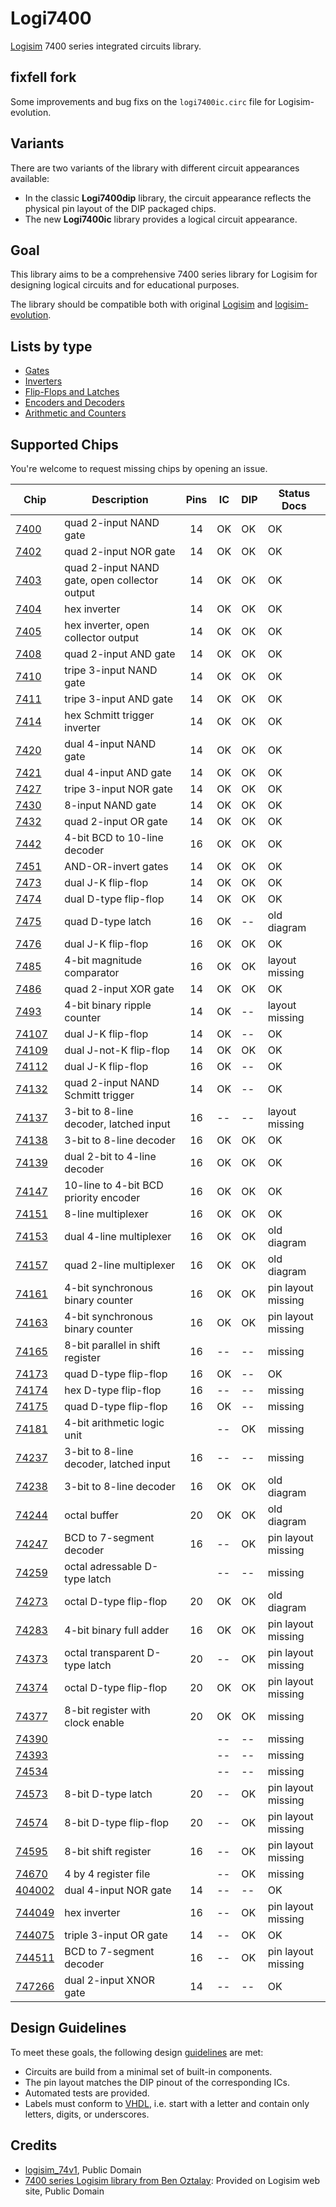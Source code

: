 # Logi7400

[Logisim](http://www.cburch.com/logisim/) 7400 series integrated circuits library.

## fixfell fork

Some improvements and bug fixs on the `logi7400ic.circ` file for Logisim-evolution.

## Variants

There are two variants of the library with different circuit appearances available:

* In the classic **Logi7400dip** library, the circuit appearance reflects the physical pin layout of the DIP packaged chips.
* The new **Logi7400ic** library provides a logical circuit appearance.

## Goal

This library aims to be a comprehensive 7400 series library for Logisim for designing logical circuits and for educational purposes.

The library should be compatible both with original [Logisim](http://www.cburch.com/logisim/) and [logisim-evolution](https://github.com/reds-heig/logisim-evolution).

## Lists by type

- [Gates](doc/gates.md)
- [Inverters](doc/inverters.md)
- [Flip-Flops and Latches](doc/flip_flops.md)
- [Encoders and Decoders](doc/encoders_decoders.md)
- [Arithmetic and Counters](doc/arithmetic.md)

## Supported Chips

You're welcome to request missing chips by opening an issue.

| Chip                    | Description                                   | Pins | IC  | DIP | Status Docs        |
| ----------------------- | --------------------------------------------- |:----:| --- | --- | ------------------ |
| [7400](doc/7400.md)     | quad 2-input NAND gate                        |  14  | OK  | OK  | OK                 |
| [7402](doc/7402.md)     | quad 2-input NOR gate                         |  14  | OK  | OK  | OK                 |
| [7403](doc/7403.md)     | quad 2-input NAND gate, open collector output |  14  | OK  | OK  | OK                 |
| [7404](doc/7404.md)     | hex inverter                                  |  14  | OK  | OK  | OK                 |
| [7405](doc/7405.md)     | hex inverter, open collector output           |  14  | OK  | OK  | OK                 |
| [7408](doc/7408.md)     | quad 2-input AND gate                         |  14  | OK  | OK  | OK                 |
| [7410](doc/7410.md)     | tripe 3-input NAND gate                       |  14  | OK  | OK  | OK                 |
| [7411](doc/7411.md)     | tripe 3-input AND gate                        |  14  | OK  | OK  | OK                 |
| [7414](doc/7414.md)     | hex Schmitt trigger inverter                  |  14  | OK  | OK  | OK                 |
| [7420](doc/7420.md)     | dual 4-input NAND gate                        |  14  | OK  | OK  | OK                 |
| [7421](doc/7421.md)     | dual 4-input AND gate                         |  14  | OK  | OK  | OK                 |
| [7427](doc/7427.md)     | tripe 3-input NOR gate                        |  14  | OK  | OK  | OK                 |
| [7430](doc/7430.md)     | 8-input NAND gate                             |  14  | OK  | OK  | OK                 |
| [7432](doc/7432.md)     | quad 2-input OR gate                          |  14  | OK  | OK  | OK                 |
| [7442](doc/7442.md)     | 4-bit BCD to 10-line decoder                  |  16  | OK  | OK  | OK                 |
| [7451](doc/7451.md)     | AND-OR-invert gates                           |  14  | OK  | OK  | OK                 |
| [7473](doc/7473.md)     | dual J-K flip-flop                            |  14  | OK  | OK  | OK                 |
| [7474](doc/7474.md)     | dual D-type flip-flop                         |  14  | OK  | OK  | OK                 |
| [7475](doc/7475.md)     | quad D-type latch                             |  16  | OK  | --  | old diagram        |
| [7476](doc/7476.md)     | dual J-K flip-flop                            |  16  | OK  | OK  | OK                 |
| [7485](doc/7485.md)     | 4-bit magnitude comparator                    |  16  | OK  | OK  | layout missing     |
| [7486](doc/7486.md)     | quad 2-input XOR gate                         |  14  | OK  | OK  | OK                 |
| [7493](doc/7493.md)     | 4-bit binary ripple counter                   |  14  | OK  | --  | layout missing     |
| [74107](doc/74107.md)   | dual J-K flip-flop                            |  14  | OK  | --  | OK                 |
| [74109](doc/74109.md)   | dual J-not-K flip-flop                        |  14  | OK  | OK  | OK                 |
| [74112](doc/74112.md)   | dual J-K flip-flop                            |  16  | OK  | --  | OK                 |
| [74132](doc/74132.md)   | quad 2-input NAND Schmitt trigger             |  14  | OK  | --  | OK                 |
| [74137](doc/74137.md)   | 3-bit to 8-line decoder, latched input        |  16  | --  | --  | layout missing     |
| [74138](doc/74138.md)   | 3-bit to 8-line decoder                       |  16  | OK  | OK  | OK                 |
| [74139](doc/74139.md)   | dual 2-bit to 4-line decoder                  |  16  | OK  | OK  | OK                 |
| [74147](doc/74147.md)   | 10-line to 4-bit BCD priority encoder         |  16  | OK  | OK  | OK                 |
| [74151](doc/74151.md)   | 8-line multiplexer                            |  16  | OK  | OK  | OK                 |
| [74153](doc/74153.md)   | dual 4-line multiplexer                       |  16  | OK  | OK  | old diagram        |
| [74157](doc/74157.md)   | quad 2-line multiplexer                       |  16  | OK  | OK  | old diagram        |
| [74161](doc/74161.md)   | 4-bit synchronous binary counter              |  16  | OK  | OK  | pin layout missing |
| [74163](doc/74163.md)   | 4-bit synchronous binary counter              |  16  | OK  | OK  | pin layout missing |
| [74165](doc/74165.md)   | 8-bit parallel in shift register              |  16  | --  | --  | missing            |
| [74173](doc/74173.md)   | quad D-type flip-flop                         |  16  | OK  | --  | OK                 |
| [74174](doc/74174.md)   | hex D-type flip-flop                          |  16  | --  | --  | missing            |
| [74175](doc/74175.md)   | quad D-type flip-flop                         |  16  | OK  | --  | missing            |
| [74181](doc/74181.md)   | 4-bit arithmetic logic unit                   |      | --  | OK  | missing            |
| [74237](doc/74237.md)   | 3-bit to 8-line decoder, latched input        |  16  | --  | --  | missing            |
| [74238](doc/74238.md)   | 3-bit to 8-line decoder                       |  16  | OK  | OK  | old diagram        |
| [74244](doc/74244.md)   | octal buffer                                  |  20  | OK  | OK  | old diagram        |
| [74247](doc/74247.md)   | BCD to 7-segment decoder                      |  16  | --  | OK  | pin layout missing |
| [74259](doc/74259.md)   | octal adressable D-type latch                 |      | --  | --  | missing            |
| [74273](doc/74273.md)   | octal D-type flip-flop                        |  20  | OK  | OK  | old diagram        |
| [74283](doc/74283.md)   | 4-bit binary full adder                       |  16  | OK  | OK  | pin layout missing |
| [74373](doc/74373.md)   | octal transparent D-type latch                |  20  | --  | OK  | pin layout missing |
| [74374](doc/74374.md)   | octal D-type flip-flop                        |  20  | OK  | OK  | pin layout missing |
| [74377](doc/74377.md)   | 8-bit register with clock enable              |  20  | OK  | OK  | missing            |
| [74390](doc/74390.md)   |                                               |      | --  | --  | missing            |
| [74393](doc/74393.md)   |                                               |      | --  | --  | missing            |
| [74534](doc/74534.md)   |                                               |      | --  | --  | missing            |
| [74573](doc/74573.md)   | 8-bit D-type latch                            |  20  | --  | OK  | pin layout missing |
| [74574](doc/74574.md)   | 8-bit D-type flip-flop                        |  20  | --  | OK  | pin layout missing |
| [74595](doc/74595.md)   | 8-bit shift register                          |  16  | --  | OK  | pin layout missing |
| [74670](doc/74670.md)   | 4 by 4 register file                          |      | --  | OK  | missing            |
| [404002](doc/744002.md) | dual 4-input NOR gate                         |  14  | --  | --  | OK                 |
| [744049](doc/744049.md) | hex inverter                                  |  16  | --  | OK  | pin layout missing |
| [744075](doc/744075.md) | triple 3-input OR gate                        |  14  | --  | OK  | OK                 |
| [744511](doc/744511.md) | BCD to 7-segment decoder                      |  16  | --  | OK  | pin layout missing |
| [747266](doc/747266.md) | dual 2-input XNOR gate                        |  14  | --  | --  | OK                 |

## Design Guidelines

To meet these goals, the following design [guidelines](guidelines.md) are met:

* Circuits are build from a minimal set of built-in components.
* The pin layout matches the DIP pinout of the corresponding ICs.
* Automated tests are provided.
* Labels must conform to [VHDL](https://en.wikipedia.org/wiki/VHDL), i.e. start with a letter and contain only letters, digits, or underscores.

## Credits

* [logisim_74v1](http://74x.weebly.com/blog/library-of-7400-logic-for-logisim), Public Domain
* [7400 series Logisim library from Ben Oztalay](http://www.cburch.com/logisim/download/7400-lib.zip): Provided on Logisim web site, Public Domain
